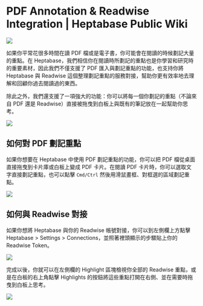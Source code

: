 # PDF Annotation & Readwise Integration | Heptabase Public Wiki
![](https://wiki.heptabase.com/assets/images/pdf-annotation-Untitled-83e554ff364f6a1e70680efb2deaad04.png)

如果你平常花很多時間在讀 PDF 檔或是電子書，你可能會在閱讀的時候劃記大量的重點。在 Heptabase，我們相信你在閱讀時所劃記的重點也是你學習和研究時的重要素材，因此我們不僅支援了 PDF 匯入與劃記重點的功能，也支持你將 Heptabase 與 Readwise 這個整理劃記重點的服務對接，幫助你更有效率地去理解和回顧你過去閱讀過的東西。

除此之外，我們還支援了一項強大的功能：你可以將每一個你劃記的重點（不論來自 PDF 還是 Readwise）直接被拖曳到白板上與既有的筆記放在一起幫助你思考。

![](https://wiki.heptabase.com/assets/images/pdf-annotation-Untitled%201-9025731ae709835bb7738f9ce7c1f302.png)

如何對 PDF 劃記重點[​](#如何對-pdf-劃記重點 "Direct link to 如何對 PDF 劃記重點")
------------------------------------------------------------

如果你想要在 Heptabase 中使用 PDF 劃記重點的功能，你可以把 PDF 檔從桌面直接拖曳到卡片庫或白板上變成 PDF 卡片。在閱讀 PDF 卡片時，你可以選取文字直接劃記重點，也可以點擊 `Cmd/Ctrl` 然後用滑鼠畫框、對框選的區域劃記重點。

![](https://wiki.heptabase.com/assets/images/pdf-annotation-Untitled%202-729e9caaa16b5c9a790b1e5602822f1d.png)

如何與 Readwise 對接[​](#如何與-readwise-對接 "Direct link to 如何與 Readwise 對接")
---------------------------------------------------------------------

如果你想將 Heptabase 與你的 Readwise 帳號對接，你可以到左側欄上方點擊 Heptabase > Settings > Connections，並照著裡頭顯示的步驟貼上你的 Readwise Token。

![](https://wiki.heptabase.com/assets/images/pdf-annotation-Untitled%203-3550e7b6230a070dd90435bca4964f62.png)

完成以後，你就可以在左側欄的 Highlight 區塊檢視你全部的 Readwise 重點，或是在白板的右上角點擊 Highlights 的按鈕將這些重點打開在右側、並在需要時拖曳到白板上思考。

![](https://wiki.heptabase.com/assets/images/pdf-annotation-Untitled%204-966a81d5b131024341a1cd4515cafdeb.png)